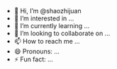 - 👋 Hi, I’m @shaozhijuan
- 👀 I’m interested in ...
- 🌱 I’m currently learning ...
- 💞️ I’m looking to collaborate on ...
- 📫 How to reach me ...
- 😄 Pronouns: ...
- ⚡ Fun fact: ...

<!---
shaozhijuan/shaozhijuan is a ✨ special ✨ repository because its `README.md` (this file) appears on your GitHub profile.
You can click the Preview link to take a look at your changes.
--->
